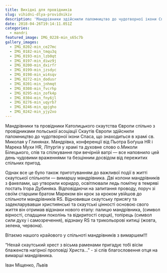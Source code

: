 ```yaml
---
title: Вихідні для провідників
slug: vihidni-dlya-providnikiv
description: 'Мандрівники здійснили паломництво до чудотворної ікони Спаса у Глинянах. '
date: 2018-04-26T19:14:11.051Z
categories:
  - mandri
featured_image: IMG_0228-min_s65c7b
gallery_images:
  - IMG_0202-min_ce27mc
  - IMG_0182-min_tmqu3q
  - IMG_0193-min_lzb0qt
  - IMG_0197-min_diwz9j
  - IMG_0200-min_dxirfr
  - IMG_0199-min_jzsdyc
  - IMG_0198-min_wi4sqv
  - IMG_0272-min_dodusr
  - IMG_0201-min_jnhmqt
  - IMG_0308-min_fvcrhp
  - IMG_0295-min_zofk4p
  - IMG_0304-min_fny6jl
  - IMG_0276-min_uqyrb7
  - IMG_0246-min_qpjgho
  - IMG_0242-min_yjy2xo
---
```

Мандрівники та провідники Католицького скаутства Європи спільно з провідниками польської асоціації Скаутів Європи здійснили паломництво до чудотворної ікони Спаса, що знаходиться в храмі св. Миколая у Глинянах. Мандрівка, конференції від Пьотра Боґуша HR і Марека Мухи HR, Літургія у храмі та духовне слово о.Миколи Білецького, спів та спілкування при вечірній ватрі — все наповнило цей день чудовими враженнями та безцінним досвідом від пережитих спільних пригод. 

Однак все це було також приготуванням до важливої події в житті скаутської спільноти — вимаршу мандрівника. Дві колони мандрівників з факелами, що утворили коридор, освітлювали ледь помітну в темряві постать Ігора Дубиняка. Відповідаючи на запитання проводу, поруч зі своїм старшим братом Мареком він крок за кроком увійшов до спільноти мандрівників RS. Відновивши скаутську присягу та задекларувавши християнські та скаутські цінності основою свого життя він отримав відзнаки нового етапу: палицю мандрівника, (символ вірності, спадщини поколінь та відкритості серця), топірець (символ сили духу і самозречення), відзнаку RS та трикольорові китиці (жовта, зелена, червона).

Вітаємо нашого крайового у спільноті мандрівників з вимаршем!!!

“Нехай скаутський хрест з вісьма раменами пригадує тобі вісім блаженств нагірної проповіді Христа...” - зі слів благословення отця на вимарші мандрівника.

Іван Міщенко, Львів
